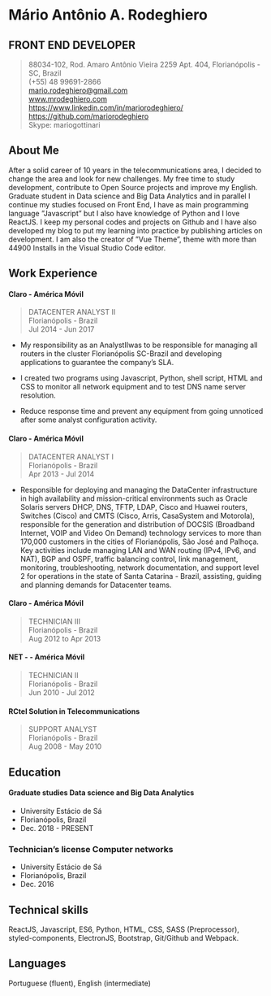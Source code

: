 # Mário Antônio A. Rodeghiero

## FRONT END DEVELOPER

> 88034-102, Rod. Amaro Antônio Vieira 2259 Apt. 404, Florianópolis - SC, Brazil  
> (+55) 48 99691-2866  
> mario.rodeghiero@gmail.com  
> www.mrodeghiero.com  
> https://www.linkedin.com/in/mariorodeghiero/  
> https://github.com/mariorodeghiero  
> Skype: mariogottinari

## About Me

After a solid career of 10 years in the telecommunications area, I decided to change the area and look for new challenges. My free time to study development, contribute to Open Source projects and improve my English. Graduate student in Data science and Big Data Analytics and in parallel I continue my studies focused on Front End, I have as main programming language ”Javascript” but I also have knowledge of Python and I love ReactJS. I keep my personal codes and projects on Github and I have also developed my blog to put my learning into practice by publishing articles on development. I am also the creator of ”Vue Theme”, theme with more than 44900 Installs in the Visual Studio Code editor.

## Work Experience

#### Claro - América Móvil

> DATACENTER ANALYST II  
> Florianópolis - Brazil  
> Jul 2014 - Jun 2017

- My responsibility as an AnalystIIwas to be responsible for managing all routers in the cluster Florianópolis SC-Brazil and developing applications to guarantee the company’s SLA.

- I created two programs using Javascript, Python, shell script, HTML and CSS to monitor all network equipment and to test DNS name server resolution.

- Reduce response time and prevent any equipment from going unnoticed after some analyst configuration activity.

#### Claro - América Móvil

> DATACENTER ANALYST I  
> Florianópolis - Brazil  
> Apr 2013 - Jul 2014

- Responsible for deploying and managing the DataCenter infrastructure in high availability and mission-critical environments such as Oracle Solaris servers DHCP, DNS, TFTP, LDAP, Cisco and Huawei routers, Switches (Cisco) and CMTS (Cisco, Arris, CasaSystem and Motorola), responsible for the generation and distribution of DOCSIS (Broadband Internet, VOIP and Video On Demand) technology services to more than 170,000 customers in the cities of Florianópolis, São José and Palhoça. Key activities include managing LAN and WAN routing (IPv4, IPv6, and NAT), BGP and OSPF, traffic balancing control, link management, monitoring, troubleshooting, network documentation, and support level 2 for operations in the state of Santa Catarina - Brazil, assisting, guiding and planning demands for Datacenter teams.

#### Claro - América Móvil

> TECHNICIAN III  
> Florianópolis - Brazil  
> Aug 2012 to Apr 2013

#### NET - - América Móvil

> TECHNICIAN II  
> Florianópolis - Brazil  
> Jun 2010 - Jul 2012

#### RCtel Solution in Telecommunications

> SUPPORT ANALYST  
> Florianópolis - Brazil  
> Aug 2008 - May 2010

## Education

#### Graduate studies Data science and Big Data Analytics

- University Estácio de Sá
- Florianópolis, Brazil
- Dec. 2018 - PRESENT

### Technician’s license Computer networks

- University Estácio de Sá
- Florianópolis, Brazil
- Dec. 2016

## Technical skills

ReactJS, Javascript, ES6, Python, HTML, CSS, SASS (Preprocessor), styled-components, ElectronJS, Bootstrap, Git/Github and Webpack.

## Languages

Portuguese (fluent), English (intermediate)

